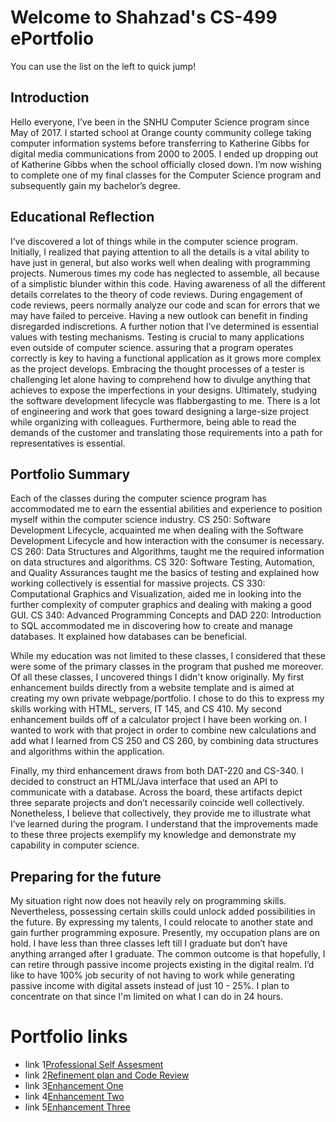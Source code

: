 # Welcome to Shahzad's CS-499 ePortfolio

You can use the list on the left to quick jump!

## Introduction

Hello everyone, I’ve been in the SNHU Computer Science program since May of 2017.  I started school at Orange county community college taking computer information systems before transferring to Katherine Gibbs for digital media communications from 2000 to 2005.  I ended up dropping out of Katherine Gibbs when the school officially closed down. I’m now wishing to complete one of my final classes for the Computer Science program and subsequently gain my bachelor’s degree.

## Educational Reflection

I’ve discovered a lot of things while in the computer science program.  Initially, I realized that paying attention to all the details is a vital ability to have just in general, but also works well when dealing with programming projects.  Numerous times my code has neglected to assemble, all because of a simplistic blunder within this code.  Having awareness of all the different details correlates to the theory of code reviews.  During engagement of code reviews,  peers normally analyze our code and scan for errors that we may have failed to perceive.  Having a new outlook can benefit in finding disregarded indiscretions.  A further notion that I’ve determined is essential values with testing mechanisms.  Testing is crucial to many applications even outside of computer science.  assuring that a program operates correctly is key to having a functional application as it grows more complex as the project develops.  Embracing the thought processes of a tester is challenging let alone having to comprehend how to divulge anything that achieves to expose the imperfections in your designs.  Ultimately, studying the software development lifecycle was flabbergasting to me.  There is a lot of engineering and work that goes toward designing a large-size project while organizing with colleagues.  Furthermore, being able to read the demands of the customer and translating those requirements into a path for representatives is essential.

## Portfolio Summary

Each of the classes during the computer science program has accommodated me to earn the essential abilities and experience to position myself within the computer science industry.  CS 250: Software Development Lifecycle, acquainted me when dealing with the Software Development Lifecycle and how interaction with the consumer is necessary.  CS 260: Data Structures and Algorithms, taught me the required information on data structures and algorithms.  CS 320: Software Testing, Automation, and Quality Assurances taught me the basics of testing and explained how working collectively is essential for massive projects.  CS 330: Computational Graphics and Visualization, aided me in looking into the further complexity of computer graphics and dealing with making a good GUI.  CS 340: Advanced Programming Concepts and DAD 220: Introduction to SQL accommodated me in discovering how to create and manage databases.  It explained how databases can be beneficial.


While my education was not limited to these classes, I considered that these were some of the primary classes in the program that pushed me moreover.  Of all these classes, I uncovered things I didn't know originally.  My first enhancement builds directly from a website template and is aimed at creating my own private webpage/portfolio.  I chose to do this to express my skills working with HTML, servers, IT 145, and CS 410. My second enhancement builds off of a calculator project I have been working on.  I wanted to work with that project in order to combine new calculations and add what I learned from CS 250 and CS 260, by combining data structures and algorithms within the application. 

Finally, my third enhancement draws from both DAT-220 and CS-340.  I decided to construct an HTML/Java interface that used an API to communicate with a database.  Across the board, these artifacts depict three separate projects and don’t necessarily coincide well collectively.  Nonetheless, I believe that collectively, they provide me to illustrate what I’ve learned during the program.  I understand that the improvements made to these three projects exemplify my knowledge and demonstrate my capability in computer science.

## Preparing for the future

My situation right now does not heavily rely on programming skills.  Nevertheless, possessing certain skills could unlock added possibilities in the future.  By expressing my talents, I could relocate to another state and gain further programming exposure.  Presently, my occupation plans are on hold.  I have less than three classes left till I graduate but don’t have anything arranged after I graduate.  The common outcome is that hopefully, I can retire through passive income projects existing in the digital realm.  I’d like to have 100% job security of not having to work while generating passive income with digital assets instead of just 10 - 25%.  I plan to concentrate on that since I'm limited on what I can do in 24 hours.



# Portfolio links

- link 1[Professional Self Assesment](https://shahzadsataralikhan.github.io/ShahzadSatarAlikhan/index)
- link 2[Refinement plan and Code Review](https://shahzadsataralikhan.github.io/ShahzadSatarAlikhan/refine)
- link 3[Enhancement One](https://shahzadsataralikhan.github.io/ShahzadSatarAlikhan/e1)
- link 4[Enhancement Two](https://shahzadsataralikhan.github.io/ShahzadSatarAlikhan/e2)
- link 5[Enhancement Three](https://shahzadsataralikhan.github.io/ShahzadSatarAlikhan/e3)









